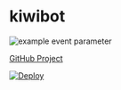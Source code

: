 # kiwibot

![example event parameter](https://github.com/drake-321/kiwibot/actions/workflows/node.js.yml/badge.svg?event=push)

[GitHub Project](https://github.com/users/drake-321/projects/1)

[![Deploy](https://www.herokucdn.com/deploy/button.svg)](https://heroku.com/deploy?template=https://github.com/drake-321/kiwibot/tree/master)